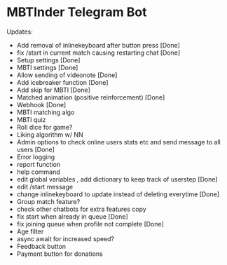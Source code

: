 # MBTInder Telegram Bot



Updates:
  
  - Add removal of inlinekeyboard after button press [Done]
  - fix /start in current match causing restarting chat [Done]
  - Setup settings [Done]
  - MBTI settings [Done]
  - Allow sending of videonote [Done]
  - Add icebreaker function [Done]
  - Add skip for MBTI [Done]
  - Matched animation (positive reinforcement) [Done]
  - Webhook [Done]
  - MBTI matching algo 
  - MBTI quiz 
  - Roll dice for game?
  - Liking algorithm w/ NN
  - Admin options to check online users stats etc and send message to all users [Done]
  - Error logging
  - report function
  - help command 
  - edit global variables , add dictionary to keep track of userstep [Done]
  - edit /start message
  - change inlinekeyboard to update instead of deleting everytime [Done]
  - Group match feature?
  - check other chatbots for extra features copy
  - fix start when already in queue [Done]
  - fix joining queue when profile not complete [Done]
  - Age filter
  - async await for increased speed?
  - Feedback button
  - Payment button for donations


